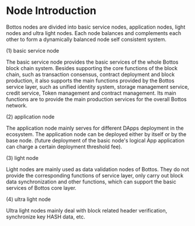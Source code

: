 # Node Introduction

Bottos nodes are divided into basic service nodes, application nodes, light nodes and ultra light nodes.
Each node balances and complements each other to form a dynamically balanced node self consistent system.

(1) basic service node

The basic service node provides the basic services of the whole Bottos block chain system. Besides supporting the core functions of the block chain, such as transaction consensus, contract deployment and block production, it also supports the main functions provided by the Bottos service layer, such as unified identity system, storage management service, credit service, Token management and contract management. Its main functions are to provide the main production services for the overall Bottos network.

(2) application node

The application node mainly serves for different DApps deployment in the ecosystem. The application node can be deployed either by itself or by the base node. (future deployment of the basic node's logical App application can charge a certain deployment threshold fee).

(3) light node

Light nodes are mainly used as data validation nodes of Bottos. They do not provide the corresponding functions of service layer, only carry out block data synchronization and other functions, which can support the basic services of Bottos core layer.

(4) ultra light node

Ultra light nodes mainly deal with block related header verification, synchronize key HASH data, etc.

